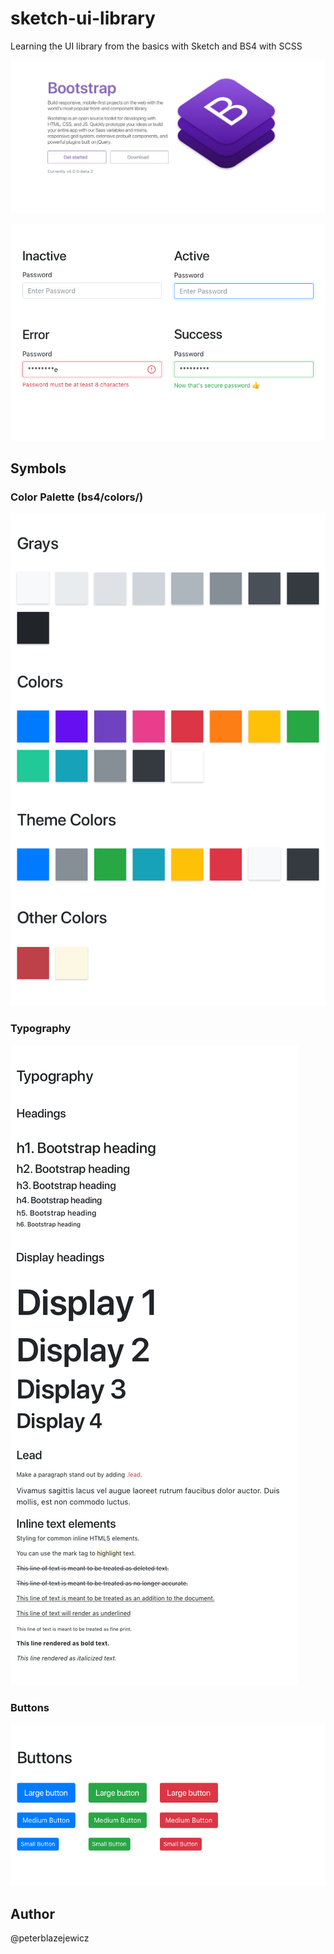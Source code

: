 # sketch-ui-library

Learning the UI library from the basics with Sketch and BS4 with SCSS

![Docs hero](sketches/docs.jpg)

![Password Inputs](sketches/password-input.png)

## Symbols

### Color Palette (bs4/colors/)

![Color Palette](libraries/Colors.png)

### Typography

![Typography](libraries/Typography.png)


### Buttons

![Buttons](libraries/Buttons.png)


## Author

@peterblazejewicz
